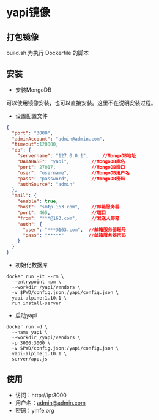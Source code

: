 # yapi镜像

## 打包镜像
build.sh 为执行 Dockerfile 的脚本

## 安装
- 安装MongoDB

可以使用镜像安装，也可以直接安装。这里不在说明安装过程。

- 设置配置文件

```json
{
  "port": "3000",
  "adminAccount": "admin@admin.com",
  "timeout":120000,
  "db": {
    "servername": "127.0.0.1",     //MongoDB地址
    "DATABASE": "yapi",        //MongoDB库名
    "port": 27017,             //MongoDB端口
    "user": "username",        //MongoDB用户名
    "pass": "password",        //MongoDB密码
    "authSource": "admin"
  },
  "mail": {
    "enable": true,
    "host": "smtp.163.com",    //邮箱服务器
    "port": 465,               //端口
    "from": "***@163.com",     //发送人邮箱
    "auth": {
      "user": "***@163.com",  //邮箱服务器账号
      "pass": "*****"         //邮箱服务器密码
    }
  }
}
```

- 初始化数据库

```shell script
docker run -it --rm \
  --entrypoint npm \
  --workdir /yapi/vendors \
  -v $PWD/config.json:/yapi/config.json \
  yapi-alpine:1.10.1 \
  run install-server
```

- 启动yapi

```shell script
docker run -d \
  --name yapi \
  --workdir /yapi/vendors \
  -p 3000:3000 \
  -v $PWD/config.json:/yapi/config.json \
  yapi-alpine:1.10.1 \
  server/app.js
```

## 使用

- 访问：http://ip:3000
- 用户名：admin@admin.com
- 密码：ymfe.org
